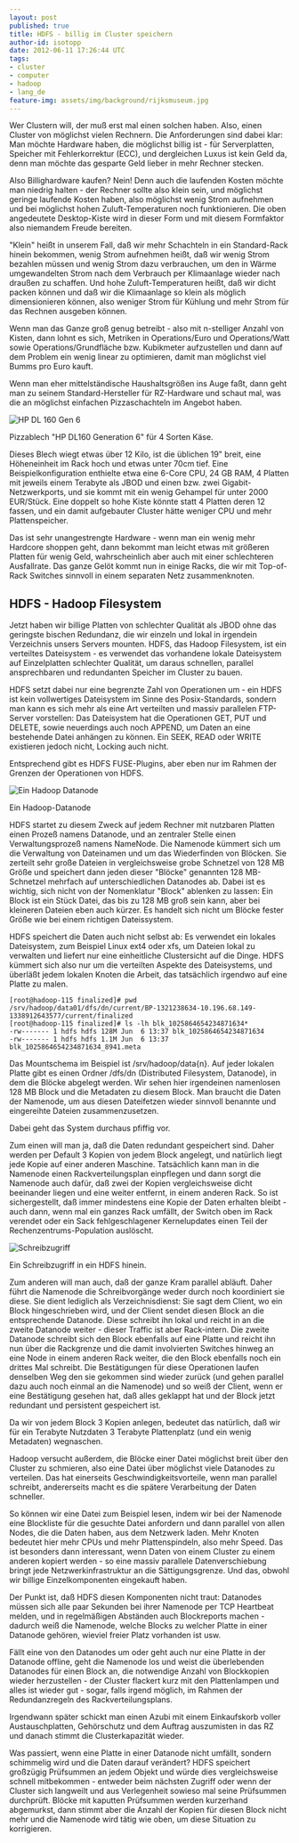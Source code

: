 ```yaml
---
layout: post
published: true
title: HDFS - billig im Cluster speichern
author-id: isotopp
date: 2012-06-11 17:26:44 UTC
tags:
- cluster
- computer
- hadoop
- lang_de
feature-img: assets/img/background/rijksmuseum.jpg
---
```

Wer Clustern will, der muß erst mal einen solchen haben.  Also, einen
Cluster von möglichst vielen Rechnern.  Die Anforderungen sind dabei klar:
Man möchte Hardware haben, die möglichst billig ist - für Serverplatten,
Speicher mit Fehlerkorrektur (ECC), und dergleichen Luxus ist kein Geld da,
denn man möchte das gesparte Geld lieber in mehr Rechner stecken.

Also Billighardware kaufen?  Nein!  Denn auch die laufenden Kosten möchte
man niedrig halten - der Rechner sollte also klein sein, und möglichst
geringe laufende Kosten haben, also möglichst wenig Strom aufnehmen und bei
möglichst hohen Zuluft-Temperaturen noch funktionieren.  Die oben
angedeutete Desktop-Kiste wird in dieser Form und mit diesem Formfaktor also
niemandem Freude bereiten.

"Klein" heißt in unserem Fall, daß wir mehr Schachteln in ein Standard-Rack
hinein bekommen, wenig Strom aufnehmen heißt, daß wir wenig Strom bezahlen
müssen und wenig Strom dazu verbrauchen, um den in Wärme umgewandelten Strom
nach dem Verbrauch per Klimaanlage wieder nach draußen zu schaffen.  Und
hohe Zuluft-Temperaturen heißt, daß wir dicht packen können und daß wir die
Klimaanlage so klein als möglich dimensionieren können, also weniger Strom
für Kühlung und mehr Strom für das Rechnen ausgeben können.

Wenn man das Ganze groß genug betreibt - also mit n-stelliger Anzahl von
Kisten, dann lohnt es sich, Metriken in Operations/Euro und Operations/Watt
sowie Operations/Grundfläche bzw.  Kubikmeter aufzustellen und dann auf dem
Problem ein wenig linear zu optimieren, damit man möglichst viel Bumms pro
Euro kauft.

Wenn man eher mittelständische Haushaltsgrößen ins Auge faßt, dann geht man
zu seinem Standard-Hersteller für RZ-Hardware und schaut mal, was die an
möglichst einfachen Pizzaschachteln im Angebot haben.

![HP DL 160 Gen 6](/uploads/dl160g6.png)

Pizzablech "HP DL160 Generation 6" für 4 Sorten Käse.

Dieses Blech wiegt etwas über 12 Kilo, ist die üblichen 19" breit, eine
Höheneinheit im Rack hoch und etwas unter 70cm tief.  Eine
Beispielkonfiguration enthielte etwa eine 6-Core CPU, 24 GB RAM, 4 Platten
mit jeweils einem Terabyte als JBOD und einen bzw. zwei
Gigabit-Netzwerkports, und sie kommt mit ein wenig Gehampel für unter 2000
EUR/Stück.  Eine doppelt so hohe Kiste könnte statt 4 Platten deren 12
fassen, und ein damit aufgebauter Cluster hätte weniger CPU und mehr
Plattenspeicher.

Das ist sehr unangestrengte Hardware - wenn man ein wenig mehr Hardcore
shoppen geht, dann bekommt man leicht etwas mit größeren Platten für wenig
Geld, wahrscheinlich aber auch mit einer schlechteren Ausfallrate.  Das
ganze Gelöt kommt nun in einige Racks, die wir mit Top-of-Rack Switches
sinnvoll in einem separaten Netz zusammenknoten.

## HDFS - Hadoop Filesystem

Jetzt haben wir billige Platten von schlechter Qualität als JBOD ohne das
geringste bischen Redundanz, die wir einzeln und lokal in irgendein
Verzeichnis unsers Servers mounten.  HDFS, das Hadoop Filesystem, ist ein
verteiltes Dateisystem - es verwendet das vorhandene lokale Dateisystem auf
Einzelplatten schlechter Qualität, um daraus schnellen, parallel
ansprechbaren und redundanten Speicher im Cluster zu bauen.

HDFS setzt dabei nur eine begrenzte Zahl von Operationen um - ein HDFS ist
kein vollwertiges Dateisystem im Sinne des Posix-Standards, sondern man kann
es sich mehr als eine Art verteilten und massiv parallelen FTP-Server
vorstellen: Das Dateisystem hat die Operationen GET, PUT und DELETE, sowie
neuerdings auch noch APPEND, um Daten an eine bestehende Datei anhängen zu
können.  Ein SEEK, READ oder WRITE existieren jedoch nicht, Locking auch
nicht.

Entsprechend gibt es HDFS FUSE-Plugins, aber eben nur im Rahmen der Grenzen
der Operationen von HDFS.

![Ein Hadoop Datanode](/uploads/hadoop_disks.png)

Ein Hadoop-Datanode

HDFS startet zu diesem Zweck auf jedem Rechner mit nutzbaren Platten einen
Prozeß namens Datanode, und an zentraler Stelle einen Verwaltungsprozeß
namens NameNode.  Die Namenode kümmert sich um die Verwaltung von Dateinamen
und um das Wiederfinden von Blöcken.  Sie zerteilt sehr große Dateien in
vergleichsweise grobe Schnetzel von 128 MB Größe und speichert dann jeden
dieser "Blöcke" genannten 128 MB-Schnetzel mehrfach auf unterschiedlichen
Datanodes ab.  Dabei ist es wichtig, sich nicht von der Nomenklatur "Block"
ablenken zu lassen: Ein Block ist ein Stück Datei, das bis zu 128 MB groß
sein kann, aber bei kleineren Dateien eben auch kürzer.  Es handelt sich
nicht um Blöcke fester Größe wie bei einem richtigen Dateissystem.

HDFS speichert die Daten auch nicht selbst ab: Es verwendet ein lokales
Dateisystem, zum Beispiel Linux ext4 oder xfs, um Dateien lokal zu verwalten
und liefert nur eine einheitliche Clustersicht auf die Dinge.  HDFS kümmert
sich also nur um die verteilten Aspekte des Dateisystems, und überläßt jedem
lokalen Knoten die Arbeit, das tatsächlich irgendwo auf eine Platte zu
malen.

```console
[root@hadoop-115 finalized]# pwd
/srv/hadoop/data01/dfs/dn/current/BP-1321238634-10.196.68.149-1338912643577/current/finalized
[root@hadoop-115 finalized]# ls -lh blk_1025864654234871634*
-rw------- 1 hdfs hdfs 128M Jun  6 13:37 blk_1025864654234871634
-rw------- 1 hdfs hdfs 1.1M Jun  6 13:37 blk_1025864654234871634_8941.meta
```

Das Mountschema im Beispiel ist /srv/hadoop/data{n}.  Auf jeder lokalen
Platte gibt es einen Ordner /dfs/dn (Distributed Filesystem, Datanode), in
dem die Blöcke abgelegt werden.  Wir sehen hier irgendeinen namenlosen 128
MB Block und die Metadaten zu diesem Block.  Man braucht die Daten der
Namenode, um aus diesen Dateifetzen wieder sinnvoll benannte und eingereihte
Dateien zusammenzusetzen.

Dabei geht das System durchaus pfiffig vor.

Zum einen will man ja, daß die Daten redundant gespeichert sind.  Daher
werden per Default 3 Kopien von jedem Block angelegt, und natürlich liegt
jede Kopie auf einer anderen Maschine.  Tatsächlich kann man in die Namenode
einen Rackverteilungsplan einpflegen und dann sorgt die Namenode auch dafür,
daß zwei der Kopien vergleichsweise dicht beeinander liegen und eine weiter
entfernt, in einem anderen Rack.  So ist sichergestellt, daß immer
mindestens eine Kopie der Daten erhalten bleibt - auch dann, wenn mal ein
ganzes Rack umfällt, der Switch oben im Rack verendet oder ein Sack
fehlgeschlagener Kernelupdates einen Teil der Rechenzentrums-Population
auslöscht.

![Schreibzugriff](/uploads/hadoop-write.png)

Ein Schreibzugriff in ein HDFS hinein.

Zum anderen will man auch, daß der ganze Kram parallel abläuft.  Daher führt
die Namenode die Schreibvorgänge weder durch noch koordiniert sie diese. 
Sie dient lediglich als Verzeichnisdienst: Sie sagt dem Client, wo ein Block
hingeschrieben wird, und der Client sendet diesen Block an die entsprechende
Datanode.  Diese schreibt ihn lokal und reicht in an die zweite Datanode
weiter - dieser Traffic ist aber Rack-intern.  Die zweite Datanode schreibt
sich den Block ebenfalls auf eine Platte und reicht ihn nun über die
Rackgrenze und die damit involvierten Switches hinweg an eine Node in einem
anderen Rack weiter, die den Block ebenfalls noch ein drittes Mal schreibt. 
Die Bestätigungen für diese Operationen laufen denselben Weg den sie
gekommen sind wieder zurück (und gehen parallel dazu auch noch einmal an die
Namenode) und so weiß der Client, wenn er eine Bestätigung gesehen hat, daß
alles geklappt hat und der Block jetzt redundant und persistent gespeichert
ist.

Da wir von jedem Block 3 Kopien anlegen, bedeutet das natürlich, daß wir für
ein Terabyte Nutzdaten 3 Terabyte Plattenplatz (und ein wenig Metadaten)
wegnaschen.

Hadoop versucht außerdem, die Blöcke einer Datei möglichst breit über den
Cluster zu schmieren, also eine Datei über möglichst viele Datanodes zu
verteilen.  Das hat einerseits Geschwindigkeitsvorteile, wenn man parallel
schreibt, andererseits macht es die spätere Verarbeitung der Daten
schneller.

So können wir eine Datei zum Beispiel lesen, indem wir bei der Namenode eine
Blockliste für die gesuchte Datei anfordern und dann parallel von allen
Nodes, die die Daten haben, aus dem Netzwerk laden.  Mehr Knoten bedeutet
hier mehr CPUs und mehr Plattenspindeln, also mehr Speed.  Das ist besonders
dann interessant, wenn Daten von einem Cluster zu einem anderen kopiert
werden - so eine massiv parallele Datenverschiebung bringt jede
Netzwerkinfrastruktur an die Sättigungsgrenze.  Und das, obwohl wir billige
Einzelkomponenten eingekauft haben.

Der Punkt ist, daß HDFS diesen Komponenten nicht traut: Datanodes müssen
sich alle paar Sekunden bei ihrer Namenode per TCP Heartbeat melden, und in
regelmäßigen Abständen auch Blockreports machen - dadurch weiß die Namenode,
welche Blocks zu welcher Platte in einer Datanode gehören, wieviel freier
Platz vorhanden ist usw.

Fällt eine von den Datanodes um oder geht auch nur eine Platte in der
Datanode offline, geht die Namenode los und weist die überlebenden Datanodes
für einen Block an, die notwendige Anzahl von Blockkopien wieder
herzustellen - der Cluster flackert kurz mit den Plattenlampen und alles ist
wieder gut - sogar, falls irgend möglich, im Rahmen der Redundanzregeln des
Rackverteilungsplans.

Irgendwann später schickt man einen Azubi mit einem Einkaufskorb voller
Austauschplatten, Gehörschutz und dem Auftrag auszumisten in das RZ und
danach stimmt die Clusterkapazität wieder.

Was passiert, wenn eine Platte in einer Datanode nicht umfällt, sondern
schimmelig wird und die Daten darauf verändert?  HDFS speichert großzügig
Prüfsummen an jedem Objekt und würde dies vergleichsweise schnell
mitbekommen - entweder beim nächsten Zugriff oder wenn der Cluster sich
langweilt und aus Verlegenheit sowieso mal seine Prüfsummen durchprüft. 
Blöcke mit kaputten Prüfsummen werden kurzerhand abgemurkst, dann stimmt
aber die Anzahl der Kopien für diesen Block nicht mehr und die Namenode wird
tätig wie oben, um diese Situation zu korrigieren.

